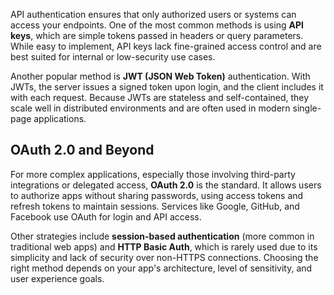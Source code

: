API authentication ensures that only authorized users or systems can access your endpoints. One of the most common methods is using **API keys**, which are simple tokens passed in headers or query parameters. While easy to implement, API keys lack fine-grained access control and are best suited for internal or low-security use cases.

Another popular method is **JWT (JSON Web Token)** authentication. With JWTs, the server issues a signed token upon login, and the client includes it with each request. Because JWTs are stateless and self-contained, they scale well in distributed environments and are often used in modern single-page applications.

## OAuth 2.0 and Beyond

For more complex applications, especially those involving third-party integrations or delegated access, **OAuth 2.0** is the standard. It allows users to authorize apps without sharing passwords, using access tokens and refresh tokens to maintain sessions. Services like Google, GitHub, and Facebook use OAuth for login and API access.

Other strategies include **session-based authentication** (more common in traditional web apps) and **HTTP Basic Auth**, which is rarely used due to its simplicity and lack of security over non-HTTPS connections. Choosing the right method depends on your app's architecture, level of sensitivity, and user experience goals.
